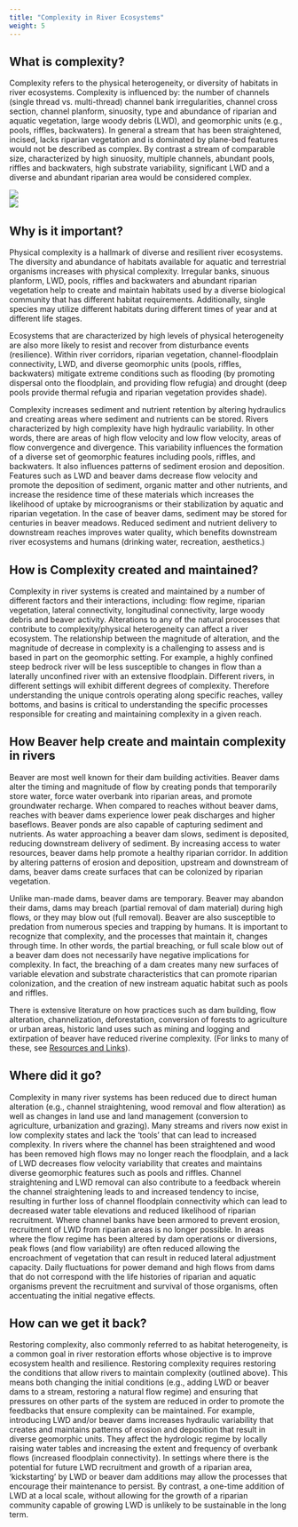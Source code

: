 ```yaml
---
title: "Complexity in River Ecosystems"
weight: 5
---
```


## What is complexity?

Complexity refers to the physical heterogeneity, or diversity of habitats in river ecosystems. Complexity is influenced by: the number of channels (single thread vs. multi-thread) channel bank irregularities, channel cross section, channel planform, sinuosity, type and abundance of riparian and aquatic vegetation, large woody debris (LWD), and geomorphic units (e.g., pools, riffles, backwaters). In general a stream that has been straightened, incised, lacks riparian vegetation and is dominated by plane-bed features would not be described as complex. By contrast a stream of comparable size, characterized by high sinuosity, multiple channels, abundant pools, riffles and backwaters, high substrate variability, significant LWD and a diverse and abundant riparian area would be considered complex.

<div class="row small-up-1 medium-up-2 large-up-2">
  <div class="column column-block">
  	<img src="{{ site.baseurl}}/images/photos/straight channel.JPG"/>
	</div>
	<div class="column column-block">
		<img src="{{ site.baseurl}}/images/photos/CO_complexity1.png"/>
	</div>
</div>

## Why is it important?

Physical complexity is a hallmark of diverse and resilient river ecosystems.<!--citation--> The diversity and abundance of habitats available for aquatic and terrestrial organisms increases with physical complexity. Irregular banks, sinuous planform, LWD, pools, riffles and backwaters and abundant riparian vegetation help to create and maintain habitats used by a diverse biological community that has different habitat requirements. Additionally, single species may utilize different habitats during different times of year and at different life stages.

Ecosystems that are characterized by high levels of physical heterogeneity are also more likely to resist and recover from disturbance events (resilience). Within river corridors, riparian vegetation, channel-floodplain connectivity, LWD, and diverse geomorphic units (pools, riffles, backwaters) mitigate extreme conditions such as flooding (by promoting dispersal onto the floodplain, and providing flow refugia) and drought (deep pools provide thermal refugia and riparian vegetation provides shade).

Complexity increases sediment and nutrient retention by altering hydraulics and creating areas where sediment and nutrients can be stored. Rivers characterized by high complexity have high hydraulic variability. In other words, there are areas of high flow velocity and low flow velocity, areas of flow convergence and divergence. This variability influences the formation of a diverse set of geomorphic features including pools, riffles, and backwaters. It also influences patterns of sediment erosion and deposition. Features such as LWD and beaver dams decrease flow velocity and promote the deposition of sediment, organic matter and other nutrients, and increase the residence time of these materials which increases the likelihood of uptake by microogranisms or their stabilization by aquatic and riparian vegetation. In the case of beaver dams, sediment may be stored for centuries in beaver meadows. Reduced sediment and nutrient delivery to downstream reaches improves water quality, which benefits downstream river ecosystems and humans (drinking water, recreation, aesthetics.)

## How is Complexity created and maintained?

Complexity in river systems is created and maintained by a number of different factors and their interactions, including: flow regime, riparian vegetation, lateral connectivity, longitudinal connectivity, large woody debris and beaver activity. Alterations to any of the natural processes that contribute to complexity/physical heterogeneity can affect a river ecosystem. The relationship between the magnitude of alteration, and the magnitude of decrease in complexity is a challenging to assess and is based in part on the geomorphic setting. For example, a highly confined steep bedrock river will be less susceptible to changes in flow than a laterally unconfined river with an extensive floodplain. Different rivers, in different settings will exhibit different degrees of complexity. Therefore understanding the unique controls operating along specific reaches, valley bottoms, and basins is critical to understanding the specific processes responsible for creating and maintaining complexity in a given reach.

## How Beaver help create and maintain complexity in rivers

Beaver are most well known for their dam building activities. Beaver dams alter the timing and magnitude of flow by creating ponds that temporarily store water, force water overbank into riparian areas, and promote groundwater recharge. When compared to reaches without beaver dams, reaches with beaver dams experience lower peak discharges and higher baseflows. <!--citation--> Beaver ponds are also capable of capturing sediment and nutrients. As water approaching a beaver dam slows, sediment is deposited, reducing downstream delivery of sediment. By increasing access to water resources, beaver dams help promote a healthy riparian corridor. In addition by altering patterns of erosion and deposition, upstream and downstream of dams, beaver dams create surfaces that can be colonized by riparian vegetation.

Unlike man-made dams, beaver dams are temporary. Beaver may abandon their dams, dams may breach (partial removal of dam material) during high flows, or they may blow out (full removal). Beaver are also susceptible to predation from numerous species and trapping by humans. It is important to recognize that complexity, and the processes that maintain it, changes through time. In other words, the partial breaching, or full scale blow out of a beaver dam does not necessarily have negative implications for complexity. In fact, the breaching of a dam creates many new surfaces of variable elevation and substrate characteristics that can promote riparian colonization, and the creation of new instream aquatic habitat such as pools and riffles.

There is extensive literature on how practices such as dam building, flow alteration, channelization, deforestation, conversion of forests to agriculture or urban areas, historic land uses such as mining and logging and extirpation of beaver have reduced riverine complexity. (For links to many of these, see [Resources and Links](resources_and_links.html)).

<!--Altering The natural flow regime in any river system can be described by 5 attributes: 1) magnitude 2) timing 3) duration 4) frequency and 5) rate of change. High flows can help create the germination sites for riparian plants that require freshly deposited/scoured surfaces, and prevent vegetation encroachment. High flows can flood backwater areas and cause bank erosion that may recruit LWD. Spring runoff may also help remove sediments delivered to the channel during monsoonal rains in areas where flash flooding is common. Feedbacks between flow and already complex environments maintain complexity by reinforcing eachother. For example, high flows that create germination sites that promote the growth of riparian vegetation which provides a continual source of LWD during bank erosion during high flow events. High flows scour pools and remove fine sediment maintaining a diversity of substrate material and instream geomorphic features critical for fish and other aquatic organisms.-->

## Where did it go?

Complexity in many river systems has been reduced due to direct human alteration (e.g., channel straightening, wood removal and flow alteration) as well as changes in land use and land management (conversion to agriculture, urbanization and grazing). Many streams and rivers now exist in low complexity states and lack the ‘tools’ that can lead to increased complexity. In rivers where the channel has been straightened and wood has been removed high flows may no longer reach the floodplain, and a lack of LWD decreases flow velocity variability that creates and maintains diverse geomorphic features such as pools and riffles. Channel straightening and LWD removal can also contribute to a feedback wherein the channel straightening leads to and increased tendency to incise, resulting in further loss of channel floodplain connectivity which can lead to decreased water table elevations and reduced likelihood of riparian recruitment. Where channel banks have been armored to prevent erosion, recruitment of LWD from riparian areas is no longer possible. In areas where the flow regime has been altered by dam operations or diversions, peak flows (and flow variability) are often reduced allowing the encroachment of vegetation that can result in reduced lateral adjustment capacity. Daily fluctuations for power demand and high flows from dams that do not correspond with the life histories of riparian and aquatic organisms prevent the recruitment and survival of those organisms, often accentuating the initial negative effects.

## How can we get it back?

Restoring complexity, also commonly referred to as habitat heterogeneity, is a common goal in river restoration efforts whose objective is to improve ecosystem health and resilience. Restoring complexity requires restoring the conditions that allow rivers to maintain complexity (outlined above). This means both changing the initial conditions (e.g., adding LWD or beaver dams to a stream, restoring a natural flow regime) and ensuring that pressures on other parts of the system are reduced in order to promote the feedbacks that ensure complexity can be maintained. For example, introducing LWD and/or beaver dams increases hydraulic variability that creates and maintains patterns of erosion and deposition that result in diverse geomorphic units. They affect the hydrologic regime by locally raising water tables and increasing the extent and frequency of overbank flows (increased floodplain connectivity). In settings where there is the potential for future LWD recruitment and growth of a riparian area, ‘kickstarting’ by LWD or beaver dam additions may allow the processes that encourage their maintenance to persist. By contrast, a one-time addition of LWD at a local scale, without allowing for the growth of a riparian community capable of growing LWD is unlikely to be sustainable in the long term.
